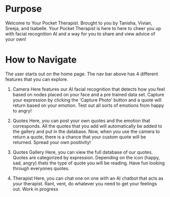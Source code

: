 # Purpose
Welcome to Your Pocket Therapist. Brought to you by Tanisha, Vivian, Sreeja, and Isabelle. Your Pocket Therapist is here to here to cheer you up with facial recognition AI and a way for you to share and view advice of your own!

# How to Navigate
The user starts out on the home page. The nav bar above has 4 different features that you can explore. 

1. Camera
Here features our AI facial recognition that detects how you feel based on nodes placed on your face and a pre trained data set. Capture your expression by clicking the 'Capture Photo' button and a quote will return based on your emotion. Test out all sorts of emotions from happy to angry!

2. Quotes
Here, you can post your own quotes and the emotion that corresponds. All the quotes that you add will automatically be added to the gallery and put in the database. Now, when you use the camera to return a quote, there is a chance that your custom quote will be returned. Spread your own positivity!

3. Quotes Gallery
Here, you can view the full database of our quotes. Quotes are categorized by expression. Depending on the icon (happy, sad, angry) thats the type of quote you will be reading. Have fun looking through everyones quotes. 

4. Therapist
Here, you can chat one on one with an AI chatbot that acts as your therapist. Rant, vent, do whatever you need to get your feelings out. Work in progress